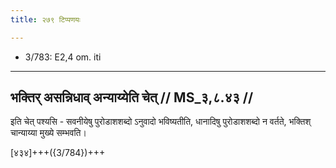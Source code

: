 ```yaml
---
title: २७९ टिप्पणयः

---
```

- 3/783: E2,4 om. iti

____________________________________________


## भक्तिर् असन्निधाव् अन्याय्येति चेत् // MS_३,८.४३ //

इति चेत् पश्यसि - सवनीयेषु पुरोडाशशब्दो ऽनुवादो भविष्यतीति, धानादिषु पुरोडाशशब्दो न वर्तते, भक्तिश् चान्याय्या मुख्ये सम्भवति।

[४३४]+++({3/784})+++